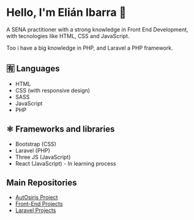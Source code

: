 # Hello, I'm Elián Ibarra 👋

A SENA practitioner with a strong knowledge in Front End Development, with tecnologies like HTML, CSS and JavaScript. 

Too i have a big knowledge in PHP, and Laravel a PHP framework.

## 🈶 Languages
- HTML
- CSS (with responsive design)
- SASS
- JavaScript
- PHP

## ⚛ Frameworks and libraries
- Bootstrap (CSS)
- Laravel (PHP)
- Three JS (JavaScript)
- React (JavaScript) - In learning process

## Main Repositories
- [AutOsiris Project](https://github.com/FazeElian/TPS_FDS-2671339-AutOsiris-SIW7)
- [Front-End Projects](https://github.com/FazeElian/Front-End-Projects)
- [Laravel Projects](https://github.com/FazeElian/Laravel-Projects)
